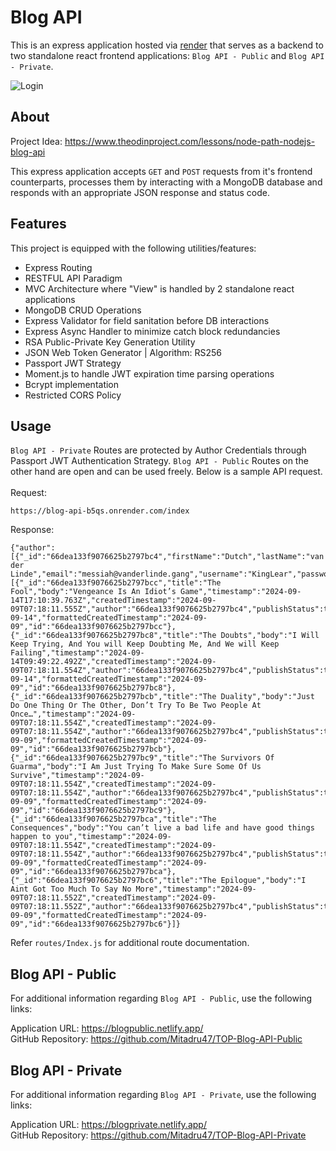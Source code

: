 # Blog API
This is an express application hosted via [render](https://render.com/) that serves as a backend to two standalone react frontend applications: 
`Blog API - Public` and `Blog API - Private`.

![Login](https://github.com/user-attachments/assets/22110321-4294-4b20-944d-c81a01a7f93b)

## About

Project Idea: https://www.theodinproject.com/lessons/node-path-nodejs-blog-api <br />

This express application accepts `GET` and `POST` requests from it's frontend counterparts, processes them by interacting with a MongoDB database and responds with an appropriate JSON response and status code.

## Features

This project is equipped with the following utilities/features:  <br />
- Express Routing
- RESTFUL API Paradigm
- MVC Architecture where "View" is handled by 2 standalone react applications
- MongoDB CRUD Operations
- Express Validator for field sanitation before DB interactions
- Express Async Handler to minimize catch block redundancies
- RSA Public-Private Key Generation Utility
- JSON Web Token Generator | Algorithm: RS256
- Passport JWT Strategy
- Moment.js to handle JWT expiration time parsing operations
- Bcrypt implementation
- Restricted CORS Policy

## Usage
`Blog API - Private` Routes are protected by Author Credentials through Passport JWT Authentication Strategy. `Blog API - Public` Routes on the other hand are open and can be used freely. Below is a sample API request. <br /><br />
Request:
```
https://blog-api-b5qs.onrender.com/index
```
Response:
```
{"author":[{"_id":"66dea133f9076625b2797bc4","firstName":"Dutch","lastName":"van der Linde","email":"messiah@vanderlinde.gang","username":"KingLear","password":"$2a$10$es3HVj7ROosPnTYlP7b/Des4dnDBY3fcKtYIevM8mPW6tD7OsCq.i","__v":0,"url":"/user","id":"66dea133f9076625b2797bc4"}],"posts":[{"_id":"66dea133f9076625b2797bcc","title":"The Fool","body":"Vengeance Is An Idiot’s Game","timestamp":"2024-09-14T17:10:39.763Z","createdTimestamp":"2024-09-09T07:18:11.555Z","author":"66dea133f9076625b2797bc4","publishStatus":true,"__v":0,"url":"/post/66dea133f9076625b2797bcc","formattedTimestamp":"2024-09-14","formattedCreatedTimestamp":"2024-09-09","id":"66dea133f9076625b2797bcc"},{"_id":"66dea133f9076625b2797bc8","title":"The Doubts","body":"I Will Keep Trying, And You will Keep Doubting Me, And We will Keep Failing","timestamp":"2024-09-14T09:49:22.492Z","createdTimestamp":"2024-09-09T07:18:11.554Z","author":"66dea133f9076625b2797bc4","publishStatus":true,"__v":0,"url":"/post/66dea133f9076625b2797bc8","formattedTimestamp":"2024-09-14","formattedCreatedTimestamp":"2024-09-09","id":"66dea133f9076625b2797bc8"},{"_id":"66dea133f9076625b2797bcb","title":"The Duality","body":"Just Do One Thing Or The Other, Don’t Try To Be Two People At Once…","timestamp":"2024-09-09T07:18:11.554Z","createdTimestamp":"2024-09-09T07:18:11.554Z","author":"66dea133f9076625b2797bc4","publishStatus":true,"__v":0,"url":"/post/66dea133f9076625b2797bcb","formattedTimestamp":"2024-09-09","formattedCreatedTimestamp":"2024-09-09","id":"66dea133f9076625b2797bcb"},{"_id":"66dea133f9076625b2797bc9","title":"The Survivors Of Guarma","body":"I Am Just Trying To Make Sure Some Of Us Survive","timestamp":"2024-09-09T07:18:11.554Z","createdTimestamp":"2024-09-09T07:18:11.554Z","author":"66dea133f9076625b2797bc4","publishStatus":true,"__v":0,"url":"/post/66dea133f9076625b2797bc9","formattedTimestamp":"2024-09-09","formattedCreatedTimestamp":"2024-09-09","id":"66dea133f9076625b2797bc9"},{"_id":"66dea133f9076625b2797bca","title":"The Consequences","body":"You can’t live a bad life and have good things happen to you","timestamp":"2024-09-09T07:18:11.554Z","createdTimestamp":"2024-09-09T07:18:11.554Z","author":"66dea133f9076625b2797bc4","publishStatus":true,"__v":0,"url":"/post/66dea133f9076625b2797bca","formattedTimestamp":"2024-09-09","formattedCreatedTimestamp":"2024-09-09","id":"66dea133f9076625b2797bca"},{"_id":"66dea133f9076625b2797bc6","title":"The Epilogue","body":"I Aint Got Too Much To Say No More","timestamp":"2024-09-09T07:18:11.552Z","createdTimestamp":"2024-09-09T07:18:11.552Z","author":"66dea133f9076625b2797bc4","publishStatus":true,"__v":0,"url":"/post/66dea133f9076625b2797bc6","formattedTimestamp":"2024-09-09","formattedCreatedTimestamp":"2024-09-09","id":"66dea133f9076625b2797bc6"}]}
```
Refer `routes/Index.js` for additional route documentation.

## Blog API - Public
For additional information regarding `Blog API - Public`, use the following links:

Application URL: https://blogpublic.netlify.app/ <br />
GitHub Repository: https://github.com/Mitadru47/TOP-Blog-API-Public <br />

## Blog API - Private
For additional information regarding `Blog API - Private`, use the following links:

Application URL: https://blogprivate.netlify.app/ <br />
GitHub Repository: https://github.com/Mitadru47/TOP-Blog-API-Private <br />
